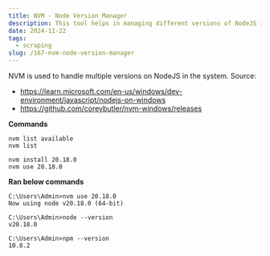 ```yaml
---
title: NVM - Node Version Manager
description: This tool helps in managing different versions of NodeJS in the local system
date: 2024-11-22
tags:
  - scraping
slug: /167-nvm-node-version-manager
---
```


NVM is used to handle multiple versions on NodeJS in the system. 
Source: 
* https://learn.microsoft.com/en-us/windows/dev-environment/javascript/nodejs-on-windows
* https://github.com/coreybutler/nvm-windows/releases

**Commands**
```
nvm list available
nvm list

nvm install 20.18.0
nvm use 20.18.0
```

**Ran below commands**
```
C:\Users\Admin>nvm use 20.18.0
Now using node v20.18.0 (64-bit)

C:\Users\Admin>node --version
v20.18.0

C:\Users\Admin>npm --version
10.8.2
